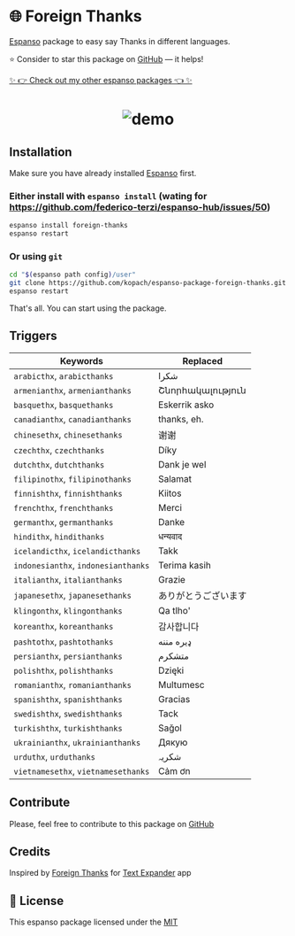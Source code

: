 # 🌐 Foreign Thanks

[Espanso](https://espanso.org) package to easy say Thanks in different languages.

⭐️ Consider to star this package on [GitHub](https://github.com/kopach/espanso-package-foreign-thanks/stargazers) — it helps!

[✨ 👉 Check out my other espanso packages 👈 ✨](https://github.com/kopach?tab=repositories&q=espanso-package&type=source)

<h1 align="center">

![demo](./assets/demo.gif)

</h1>

## Installation

Make sure you have already installed [Espanso](https://espanso.org/install) first.

### Either install with `espanso install` (wating for <https://github.com/federico-terzi/espanso-hub/issues/50>)

```sh
espanso install foreign-thanks
espanso restart
```

### Or using `git`

```sh
cd "$(espanso path config)/user"
git clone https://github.com/kopach/espanso-package-foreign-thanks.git
espanso restart
```

That's all. You can start using the package.

## Triggers

| Keywords | Replaced |
| -------- | -------- |
| `arabicthx`, `arabicthanks` | شكرا |
| `armenianthx`, `armenianthanks` | Շնորհակալություն |
| `basquethx`, `basquethanks` | Eskerrik asko |
| `canadianthx`, `canadianthanks` | thanks, eh. |
| `chinesethx`, `chinesethanks` | 谢谢 |
| `czechthx`, `czechthanks` | Díky |
| `dutchthx`, `dutchthanks` | Dank je wel |
| `filipinothx`, `filipinothanks` | Salamat |
| `finnishthx`, `finnishthanks` | Kiitos |
| `frenchthx`, `frenchthanks` | Merci |
| `germanthx`, `germanthanks` | Danke |
| `hindithx`, `hindithanks` | धन्यवाद |
| `icelandicthx`, `icelandicthanks` | Takk |
| `indonesianthx`, `indonesianthanks` | Terima kasih |
| `italianthx`, `italianthanks` | Grazie |
| `japanesethx`, `japanesethanks` | ありがとうございます |
| `klingonthx`, `klingonthanks` | Qa tlho' |
| `koreanthx`, `koreanthanks` | 감사합니다 |
| `pashtothx`, `pashtothanks` | ډیره مننه |
| `persianthx`, `persianthanks` | متشکرم |
| `polishthx`, `polishthanks` | Dzięki |
| `romanianthx`, `romanianthanks` | Multumesc |
| `spanishthx`, `spanishthanks` | Gracias |
| `swedishthx`, `swedishthanks` | Tack |
| `turkishthx`, `turkishthanks` | Sağol |
| `ukrainianthx`, `ukrainianthanks` | Дякую |
| `urduthx`, `urduthanks` | شکریہ |
| `vietnamesethx`, `vietnamesethanks` | Cảm ơn |

## Contribute

Please, feel free to contribute to this package on [GitHub](https://github.com/kopach/espanso-package-foreign-thanks)

## Credits

Inspired by [Foreign Thanks](https://snippets.textexpander.com/group/a3c4abfa3e21d9d77cd0542d6ce69f20) for [Text Expander](https://textexpander.com) app

## 📄 License

This espanso package licensed under the [MIT](https://github.com/kopach/espanso-package-foreign-thanks/blob/master/LICENSE)